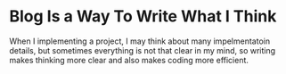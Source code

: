 # Blog Is a Way To Write What I Think 

When I implementing a project, I may think about many impelmentatoin details, but sometimes everything is not that clear in my mind, so writing makes thinking more clear and also makes coding more efficient. 




